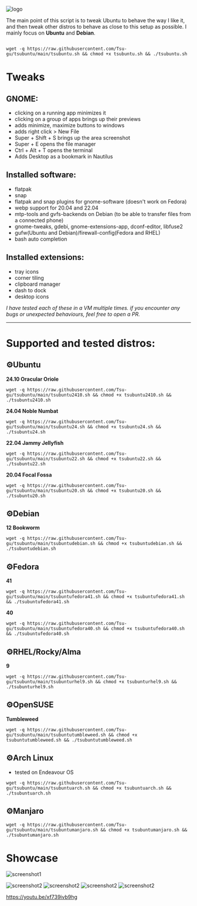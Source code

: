 ![logo](https://raw.githubusercontent.com/Tsu-gu/tsubuntu/main/showcase/tsubuntu-logo-fedora-debian-buntu.png)

The main point of this script is to tweak Ubuntu to behave the way I like it, and then tweak other distros to behave as close to this setup as possible. I mainly focus on **Ubuntu** and **Debian**.
```
                                                    
wget -q https://raw.githubusercontent.com/Tsu-gu/tsubuntu/main/tsubuntu.sh && chmod +x tsubuntu.sh && ./tsubuntu.sh

```


# Tweaks

## GNOME: 
- clicking on a running app minimizes it
- clicking on a group of apps brings up their previews 
- adds minimize, maximize buttons to windows
- adds right click > New File
- Super + Shift + S brings up the area screenshot
- Super + E opens the file manager
- Ctrl + Alt + T opens the terminal
- Adds Desktop as a bookmark in Nautilus
## Installed software:
- flatpak
- snap
- flatpak and snap plugins for gnome-software (doesn't work on Fedora)
- webp support for 20.04 and 22.04
- mtp-tools and gvfs-backends on Debian (to be able to transfer files from a connected phone)
- gnome-tweaks, gdebi, gnome-extensions-app, dconf-editor, libfuse2
- gufw(Ubuntu and Debian)/firewall-config(Fedora and RHEL)
- bash auto completion
## Installed extensions:
- tray icons
- corner tiling
- clipboard manager
- dash to dock
- desktop icons

_I have tested each of these in a VM multiple times. if you encounter any bugs or unexpected behaviours, feel free to open a PR._
* * *
# Supported and tested distros:

## ⚙Ubuntu
**24.10 Oracular Oriole** 

```
wget -q https://raw.githubusercontent.com/Tsu-gu/tsubuntu/main/tsubuntu2410.sh && chmod +x tsubuntu2410.sh && ./tsubuntu2410.sh
```

**24.04 Noble Numbat**

```
wget -q https://raw.githubusercontent.com/Tsu-gu/tsubuntu/main/tsubuntu24.sh && chmod +x tsubuntu24.sh && ./tsubuntu24.sh
```

**22.04 Jammy Jellyfish**

```
wget -q https://raw.githubusercontent.com/Tsu-gu/tsubuntu/main/tsubuntu22.sh && chmod +x tsubuntu22.sh && ./tsubuntu22.sh
```

**20.04 Focal Fossa**

```
wget -q https://raw.githubusercontent.com/Tsu-gu/tsubuntu/main/tsubuntu20.sh && chmod +x tsubuntu20.sh && ./tsubuntu20.sh
```

## ⚙Debian
**12 Bookworm**

```
wget -q https://raw.githubusercontent.com/Tsu-gu/tsubuntu/main/tsubuntudebian.sh && chmod +x tsubuntudebian.sh && ./tsubuntudebian.sh
```

## ⚙Fedora
**41** 

```
wget -q https://raw.githubusercontent.com/Tsu-gu/tsubuntu/main/tsubuntufedora41.sh && chmod +x tsubuntufedora41.sh && ./tsubuntufedora41.sh
```

**40**

```
wget -q https://raw.githubusercontent.com/Tsu-gu/tsubuntu/main/tsubuntufedora40.sh && chmod +x tsubuntufedora40.sh && ./tsubuntufedora40.sh
```

## ⚙RHEL/Rocky/Alma 

**9**

```
wget -q https://raw.githubusercontent.com/Tsu-gu/tsubuntu/main/tsubunturhel9.sh && chmod +x tsubunturhel9.sh && ./tsubunturhel9.sh
```

## ⚙OpenSUSE 

**Tumbleweed**

```
wget -q https://raw.githubusercontent.com/Tsu-gu/tsubuntu/main/tsubuntutumbleweed.sh && chmod +x tsubuntutumbleweed.sh && ./tsubuntutumbleweed.sh
```

## ⚙Arch Linux
- tested on Endeavour OS
  
```
wget -q https://raw.githubusercontent.com/Tsu-gu/tsubuntu/main/tsubuntuarch.sh && chmod +x tsubuntuarch.sh && ./tsubuntuarch.sh

```
## ⚙Manjaro
```
wget -q https://raw.githubusercontent.com/Tsu-gu/tsubuntu/main/tsubuntumanjaro.sh && chmod +x tsubuntumanjaro.sh && ./tsubuntumanjaro.sh

```

# Showcase
![screenshot1](https://raw.githubusercontent.com/Tsu-gu/tsubuntu/main/showcase/buntu.webp)

![screenshot2](https://raw.githubusercontent.com/Tsu-gu/tsubuntu/main/showcase/rocky.png)
![screenshot2](https://raw.githubusercontent.com/Tsu-gu/tsubuntu/main/showcase/EndeavourShowcase.png)
![screenshot2](https://raw.githubusercontent.com/Tsu-gu/tsubuntu/main/showcase/TumbleweedShowcase.png)
![screenshot2](https://raw.githubusercontent.com/Tsu-gu/tsubuntu/main/showcase/ManjaroShowcase.png)



https://youtu.be/xf739ivb9hg
